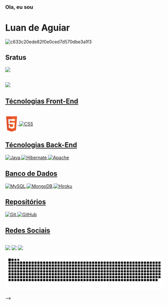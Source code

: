 
### Ola, eu sou

<h1 font-family="Arial">Luan de Aguiar </h1>


![c633c20ede82f0e0ced7d570dbe3a1f3](https://user-images.githubusercontent.com/70382532/138322189-2db8df52-9dcb-40a0-88a8-c365466bd33d.gif)
<div><h2>Sratus</h2></div>
<div allign="center">
  <a href="https://github.com/LuandxAguiar">
  <img height="180em" src="https://github-readme-stats.vercel.app/api?username=LuandxAguiar&show_icons=true&theme=dracula&include_all_commits=true&count_private=true"/>  
    
</div>
  <div><h2></h2></div>
 <img height="180em" src="https://github-readme-stats.vercel.app/api/top-langs/?username=LuandxAguiar&layout=compact&langs_count=7&theme=dracula"/>
</div>
  <br>
  
 <div><h2>Técnologias Front-End</h2></div>
  <div style="display: inline_block"><br>  
 
   <img align="center" alt="HTML" height="50" width="40" src="https://raw.githubusercontent.com/devicons/devicon/master/icons/html5/html5-original.svg">
   <img align="center" alt="CSS" height="50" width="40" src="https://icongr.am/devicon/css3-original.svg?size=128&color=currentColor">

 
  
  
  <div><h2>Técnologias Back-End</h2></div>
  <img align="center" alt="Java" height="50" width="60" src="https://cdn.jsdelivr.net/gh/devicons/devicon/icons/java/java-original.svg">
  <img align="center" alt="Hibernate" height="70" width="70" src="https://www.vectorlogo.zone/logos/hibernate/hibernate-ar21.svg">
  <img align="center" alt="Apache" height="70" width="70" src="https://www.vectorlogo.zone/logos/apache/apache-official.svg">
 
  
 <div><h2>Banco de Dados</h2></div>
 <img align="center" alt="MySQL" height="60" width="70" src="https://cdn.jsdelivr.net/gh/devicons/devicon/icons/mysql/mysql-original-wordmark.svg"> 
 <img align="center" alt="MongoDB" height="55" width="70" src="https://cdn.jsdelivr.net/gh/devicons/devicon/icons/mongodb/mongodb-original-wordmark.svg">
 <img align="center" alt="Hiroku" height="55" width="70" src="https://icongr.am/devicon/heroku-original.svg?size=125&color=611111"> 
  
  
 <div><h2>Repositórios</h2></div>
 <img align="center" alt="Git" height="55" width="70" src="https://icongr.am/devicon/git-original.svg?size=148&color=currentColor">
 <img align="center" alt="GitHub" height="55" width="70" src="https://cdn.jsdelivr.net/gh/devicons/devicon/icons/github/github-original.svg">

  
  
  
</div>  
<div><h2>Redes Sociais</h2></div>
<br>
<div >
  <a href="#" target="_blank"><img src="https://img.shields.io/badge/-Instagram-%23E4405F?style=for-the-badge&logo=instagram&logoColor=white" target="_blank"></a>
  <a href = "#"><img src="https://img.shields.io/badge/-Gmail-%23333?style=for-the-badge&logo=gmail&logoColor=white" target="_blank"></a>
  <a href="#" target="_blank"><img src="https://img.shields.io/badge/-LinkedIn-%230077B5?style=for-the-badge&logo=linkedin&logoColor=white" target="_blank"></a> 
</div>

![Snake animation](https://raw.githubusercontent.com/Platane/snk/output/github-contribution-grid-snake.svg)

<div>

  
 
          
-->
